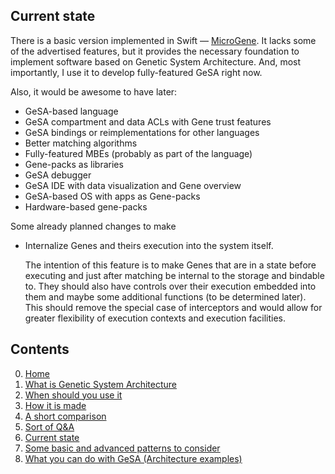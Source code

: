 ## Current state

There is a basic version implemented in Swift —
[MicroGene](https://github.com/morpheby/MicroGene). It lacks some of the
advertised features, but it provides the necessary foundation to
implement software based on Genetic System Architecture. And, most
importantly, I use it to develop fully-featured GeSA right now.

Also, it would be awesome to have later:

  - GeSA-based language
  - GeSA compartment and data ACLs with Gene trust features
  - GeSA bindings or reimplementations for other languages
  - Better matching algorithms
  - Fully-featured MBEs (probably as part of the language)
  - Gene-packs as libraries
  - GeSA debugger
  - GeSA IDE with data visualization and Gene overview
  - GeSA-based OS with apps as Gene-packs
  - Hardware-based gene-packs

Some already planned changes to make

  - Internalize Genes and theirs execution into the system itself.
    
    The intention of this feature is to make Genes that are in a state
    before executing and just after matching be internal to the storage
    and bindable to. They should also have controls over their execution
    embedded into them and maybe some additional functions (to be
    determined later). This should remove the special case of
    interceptors and would allow for greater flexibility of execution
    contexts and execution facilities.

## Contents

0.  [Home](/README.md)
1.  [What is Genetic System Architecture](/docs/GeSA%20Introduction.md)
2.  [When should you use it](/docs/GeSA%20Usage.md)
3.  [How it is made](/docs/GeSA%20Structure.md)
4.  [A short comparison](/docs/GeSA%20Comparison.md)
5.  [Sort of Q\&A](/docs/GeSA%20QnA.md)
6.  [Current state](/docs/GeSA%20State.md)
7.  [Some basic and advanced patterns to
    consider](/docs/GeSA%20Patterns.md)
8.  [What you can do with GeSA (Architecture
    examples)](/docs/GeSA%20Examples.md)
